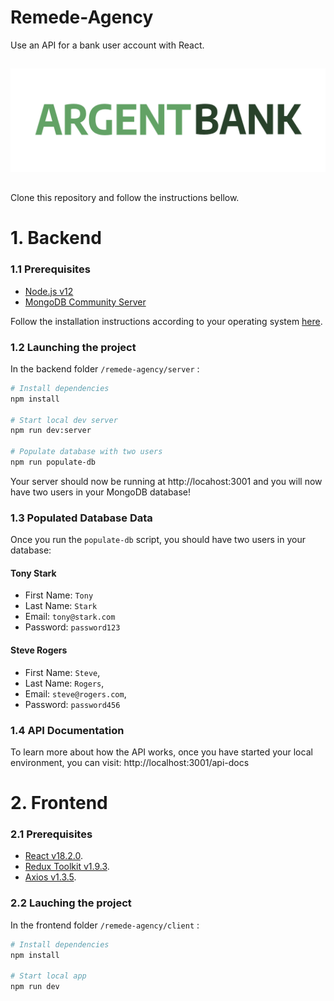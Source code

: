 # Remede-Agency
Use an API for a bank user account with React.
##

<p align="center">
  <img src="./logo.png" />
</p>

##
Clone this repository and follow the instructions bellow.
# 1. Backend

### 1.1 Prerequisites
- [Node.js v12](https://nodejs.org/en/)
- [MongoDB Community Server](https://www.mongodb.com/try/download/community)

Follow the installation instructions according to your operating system [here](https://www.mongodb.com/docs/manual/administration/install-community/).

### 1.2 Launching the project
In the backend folder `/remede-agency/server` :

```bash
# Install dependencies
npm install

# Start local dev server
npm run dev:server

# Populate database with two users
npm run populate-db
```
Your server should now be running at http://locahost:3001 and you will now have two users in your MongoDB database!

### 1.3 Populated Database Data
Once you run the `populate-db` script, you should have two users in your database:

#### Tony Stark

- First Name: `Tony`
- Last Name: `Stark`
- Email: `tony@stark.com`
- Password: `password123`

#### Steve Rogers

- First Name: `Steve`,
- Last Name: `Rogers`,
- Email: `steve@rogers.com`,
- Password: `password456`

### 1.4 API Documentation
To learn more about how the API works, once you have started your local environment, you can visit: http://localhost:3001/api-docs

# 2. Frontend

### 2.1 Prerequisites
- [React v18.2.0](https://react.dev/).
- [Redux Toolkit v1.9.3](https://redux-toolkit.js.org/).
- [Axios v1.3.5](https://www.npmjs.com/package/axios).

### 2.2 Lauching the project
In the frontend folder `/remede-agency/client` :

```bash
# Install dependencies
npm install

# Start local app
npm run dev
```